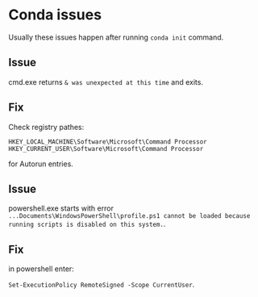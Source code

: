 # Conda issues

Usually these issues happen after running `conda init` command.

## Issue

cmd.exe returns `& was unexpected at this time` and exits.

## Fix

Check registry pathes:

```
HKEY_LOCAL_MACHINE\Software\Microsoft\Command Processor
HKEY_CURRENT_USER\Software\Microsoft\Command Processor
```

for Autorun entries.

## Issue

powershell.exe starts with error `...Documents\WindowsPowerShell\profile.ps1 cannot be loaded because running scripts is disabled on
this system.`.

## Fix

in powershell enter:

```Set-ExecutionPolicy RemoteSigned -Scope CurrentUser```.
